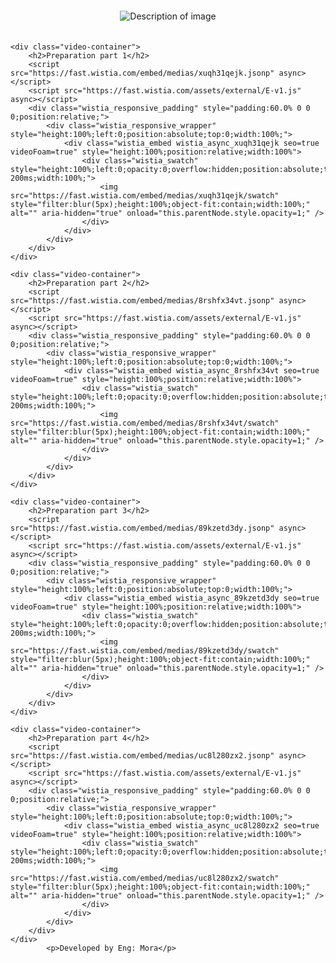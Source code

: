 <html lang="en">
<head>
    <meta charset="UTF-8">
    <meta name="viewport" content="width=device-width, initial-scale=1.0">
    <title>Embedded Image and Videos</title>
    <style>
        .image-container {
            text-align: center;
            padding: 20px;
        }
        .image-container img {
            max-width: 55%;
            height: auto;
        }
        .video-container {
            text-align: center;
            margin: 20px 0;
        }
        .video-container h2 {
            margin-bottom: 10px;
        }
    </style>
</head>
<body>
    <div class="image-container">
        <img src="https://i.ibb.co/t4dBqr9/26015241-c430-4b73-926a-4c46642063f0-removebg.png" alt="Description of image">
    </div>

    <div class="video-container">
        <h2>Preparation part 1</h2>
        <script src="https://fast.wistia.com/embed/medias/xuqh31qejk.jsonp" async></script>
        <script src="https://fast.wistia.com/assets/external/E-v1.js" async></script>
        <div class="wistia_responsive_padding" style="padding:60.0% 0 0 0;position:relative;">
            <div class="wistia_responsive_wrapper" style="height:100%;left:0;position:absolute;top:0;width:100%;">
                <div class="wistia_embed wistia_async_xuqh31qejk seo=true videoFoam=true" style="height:100%;position:relative;width:100%">
                    <div class="wistia_swatch" style="height:100%;left:0;opacity:0;overflow:hidden;position:absolute;top:0;transition:opacity 200ms;width:100%;">
                        <img src="https://fast.wistia.com/embed/medias/xuqh31qejk/swatch" style="filter:blur(5px);height:100%;object-fit:contain;width:100%;" alt="" aria-hidden="true" onload="this.parentNode.style.opacity=1;" />
                    </div>
                </div>
            </div>
        </div>
    </div>
    
    <div class="video-container">
        <h2>Preparation part 2</h2>
        <script src="https://fast.wistia.com/embed/medias/8rshfx34vt.jsonp" async></script>
        <script src="https://fast.wistia.com/assets/external/E-v1.js" async></script>
        <div class="wistia_responsive_padding" style="padding:60.0% 0 0 0;position:relative;">
            <div class="wistia_responsive_wrapper" style="height:100%;left:0;position:absolute;top:0;width:100%;">
                <div class="wistia_embed wistia_async_8rshfx34vt seo=true videoFoam=true" style="height:100%;position:relative;width:100%">
                    <div class="wistia_swatch" style="height:100%;left:0;opacity:0;overflow:hidden;position:absolute;top:0;transition:opacity 200ms;width:100%;">
                        <img src="https://fast.wistia.com/embed/medias/8rshfx34vt/swatch" style="filter:blur(5px);height:100%;object-fit:contain;width:100%;" alt="" aria-hidden="true" onload="this.parentNode.style.opacity=1;" />
                    </div>
                </div>
            </div>
        </div>
    </div>

    <div class="video-container">
        <h2>Preparation part 3</h2>
        <script src="https://fast.wistia.com/embed/medias/89kzetd3dy.jsonp" async></script>
        <script src="https://fast.wistia.com/assets/external/E-v1.js" async></script>
        <div class="wistia_responsive_padding" style="padding:60.0% 0 0 0;position:relative;">
            <div class="wistia_responsive_wrapper" style="height:100%;left:0;position:absolute;top:0;width:100%;">
                <div class="wistia_embed wistia_async_89kzetd3dy seo=true videoFoam=true" style="height:100%;position:relative;width:100%">
                    <div class="wistia_swatch" style="height:100%;left:0;opacity:0;overflow:hidden;position:absolute;top:0;transition:opacity 200ms;width:100%;">
                        <img src="https://fast.wistia.com/embed/medias/89kzetd3dy/swatch" style="filter:blur(5px);height:100%;object-fit:contain;width:100%;" alt="" aria-hidden="true" onload="this.parentNode.style.opacity=1;" />
                    </div>
                </div>
            </div>
        </div>
    </div>

    <div class="video-container">
        <h2>Preparation part 4</h2>
        <script src="https://fast.wistia.com/embed/medias/uc8l280zx2.jsonp" async></script>
        <script src="https://fast.wistia.com/assets/external/E-v1.js" async></script>
        <div class="wistia_responsive_padding" style="padding:60.0% 0 0 0;position:relative;">
            <div class="wistia_responsive_wrapper" style="height:100%;left:0;position:absolute;top:0;width:100%;">
                <div class="wistia_embed wistia_async_uc8l280zx2 seo=true videoFoam=true" style="height:100%;position:relative;width:100%">
                    <div class="wistia_swatch" style="height:100%;left:0;opacity:0;overflow:hidden;position:absolute;top:0;transition:opacity 200ms;width:100%;">
                        <img src="https://fast.wistia.com/embed/medias/uc8l280zx2/swatch" style="filter:blur(5px);height:100%;object-fit:contain;width:100%;" alt="" aria-hidden="true" onload="this.parentNode.style.opacity=1;" />
                    </div>
                </div>
            </div>
        </div>
    </div>
            <p>Developed by Eng: Mora</p>

